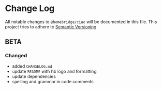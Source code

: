 # Change Log

All notable changes to `@homebridge/ciao` will be documented in this file. This project tries to adhere to [Semantic Versioning](http://semver.org/).

## BETA

### Changed

- added `CHANGELOG.md`
- update `README` with hb logo and formatting
- update dependencies
- spelling and grammar in code comments
